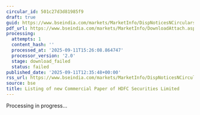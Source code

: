 ```yaml
---
circular_id: 501c27d3d81985f9
draft: true
guid: https://www.bseindia.com/markets/MarketInfo/DispNoticesNCirculars.aspx?Noticeid={37DCB06D-537A-4FA2-9698-7247D3A0875A}&noticeno=20250911-62&dt=09/11/2025&icount=62&totcount=86&flag=0
pdf_url: https://www.bseindia.com/markets/MarketInfo/DownloadAttach.aspx?id=20250911-62&attachedId=
processing:
  attempts: 1
  content_hash: ''
  processed_at: '2025-09-11T15:26:08.864747'
  processor_version: '2.0'
  stage: download_failed
  status: failed
published_date: '2025-09-11T12:35:48+00:00'
rss_url: https://www.bseindia.com/markets/MarketInfo/DispNoticesNCirculars.aspx?Noticeid={37DCB06D-537A-4FA2-9698-7247D3A0875A}&noticeno=20250911-62&dt=09/11/2025&icount=62&totcount=86&flag=0
source: bse
title: Listing of new Commercial Paper of HDFC Securities Limited
---
```


Processing in progress...